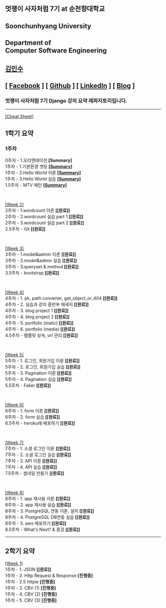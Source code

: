 ## 멋쟁이 사자처럼 7기 at 순천향대학교

## Soonchunhyang University
Department of<br/> Computer Software Engineering
------------------------------------------

##  [김민수](https://github.com/alstn2468)
## [ [Facebook](https://www.facebook.com/profile.php?id=100003769223078) ] [ [Github](https://github.com/alstn2468) ] [ [LinkedIn](https://www.linkedin.com/in/minsu-kim-336289160/) ] [ [Blog](https://alstn2468.github.io/) ]<br/>

### 멋쟁이 사자처럼 7기 **Django** 강의 요약 레파지토리입니다.<br/>

- - -

[[Cheat Sheet]](https://github.com/LikeLionSCH/LikeLion_Study_Summary/blob/master/Summary/Cheat_Sheet.md)

## 1학기 요약

### 1주차
0주자 - 1.오리엔테이션 **[Summary]**<br/>
1주차 - 1.기본환경 셋팅 **[[Summary](https://github.com/LikeLionSCH/LikeLion_Study_Summary/blob/master/Summary/1st_Week_1/1st_Week_1_1.md)]**<br/>
1주차 - 2.Hello World 이론 **[[Summary](https://github.com/LikeLionSCH/LikeLion_Study_Summary/blob/master/Summary/1st_Week_1/1st_Week_1_2.md)]**<br/>
1주차 - 3.Hello World 실습 **[[Summary](https://github.com/LikeLionSCH/LikeLion_Study_Summary/blob/master/Summary/1st_Week_1/1st_Week_1_3.md)]**<br/>
1.5주차 - MTV 패턴 **[[Summary](https://github.com/LikeLionSCH/LikeLion_Study_Summary/blob/master/Summary/1st_Week_1/1st_Week_1_4.md)]**<br/>

<br/>

[[Week 2]](https://github.com/LikeLionSCH/LikeLion_Study_Summary/blob/master/Summary/1st_Week_2.md)<br/>
2주자 - 1.wordcount 이론 **[[완료]]**<br/>
2주차 - 2.wordcount 실습 part 1 **[[완료]]**<br/>
2주차 - 3.wordcount 실습 part 2 **[[완료]]**<br/>
2.5주차 - Git **[[완료]]**<br/>

<br/>

[[Week 3]](https://github.com/LikeLionSCH/LikeLion_Study_Summary/blob/master/Summary/1st_Week_3.md)<br/>
3주차 - 1.model&admin 이론 **[[완료]]**<br/>
3주차 - 2.model&admin 실습 **[[완료]]**<br/>
3주차 - 3.queryset & method **[[완료]]**<br/>
3.5주차 - bootstrap **[[완료]]**<br/>

<br/>

[[Week 4]](https://github.com/LikeLionSCH/LikeLion_Study_Summary/blob/master/Summary/1st_Week_4.md)<br/>
4주차 - 1. pk, path converter, get_object_or_404 **[[완료]]**<br/>
4주차 - 2. 실습과 강의 중반부 메세지 **[[완료]]**<br/>
4주차 - 3. blog project 1 **[[완료]]**<br/>
4주차 - 4. blog project 2 **[[완료]]**<br/>
4주차 - 5. portfolio (static) **[[완료]]**<br/>
4주차 - 6. portfolio (media) **[[완료]]**<br/>
4.5주차 - 템플릿 상속, url 관리 **[[완료]]**<br/>

<br/>

[[Week 5]](https://github.com/LikeLionSCH/LikeLion_Study_Summary/blob/master/Summary/1st_Week_5.md)<br/>
5주차 - 1. 로그인, 회원가입 이론 **[[완료]]**<br/>
5주차 - 2. 로그인, 회원가입 실습 **[[완료]]**<br/>
5주차 - 3. Pagination 이론 **[[완료]]**<br/>
5주차 - 4. Pagination 실습 **[[완료]]**<br/>
5.5주차 - Faker **[[완료]]**<br/>

<br/>

[[Week 6]](https://github.com/LikeLionSCH/LikeLion_Study_Summary/blob/master/Summary/1st_Week_6.md)<br/>
6주차 - 1. form 이론 **[[완료]]**<br/>
6주차 - 2. form 실습 **[[완료]]**<br/>
6.5주차 - heroku에 배포하기 **[[완료]]**<br/>

<br/>

[[Week 7]](https://github.com/LikeLionSCH/LikeLion_Study_Summary/blob/master/Summary/1st_Week_7.md)<br/>
7주차 - 1. 소셜 로그인 이론 **[[완료]]**<br/>
7주차 - 2. 소셜 로그인 실습 **[[완료]]**<br/>
7주차 - 3. API 이론 **[[완료]]**<br/>
7주차 - 4. API 실습 **[[완료]]**<br/>
7.5주차 - 썸네일 만들기 **[[완료]]**<br/>

<br/>

[[Week 8]](https://github.com/LikeLionSCH/LikeLion_Study_Summary/blob/master/Summary/1st_Week_8.md)<br/>
8주차 - 1. app 재사용 이론 **[[완료]]**<br/>
8주차 - 2. app 재사용 실습 **[[완료]]**<br/>
8주차 - 3. PostgreSQL 연동 이론, 설치 **[[완료]]**<br/>
8주차 - 4. PostgreSQL DB연동 실습 **[[완료]]**<br/>
8주차 - 5. aws 배포하기 **[[완료]]**<br/>
8.5주차 - What's Next? & 종강 **[[완료]]**<br/>

- - -

## 2학기 요약

[[Week 1]](https://github.com/LikeLionSCH/LikeLion_Study_Summary/blob/master/Summary/2nd_Week_1.md)<br/>
1주차 - 1. JSON **[[완료]]**<br/>
1주차 - 2. Http Request & Response **[진행중]**<br/>
1주차 - 2.5 httpie **[진행중]**<br/>
1주차 - 3. CBV (1) **[진행중]**<br/>
1주차 - 4. CBV (2) **[진행중]**<br/>
1주차 - 5. CBV (3) **[진행중]**<br/>
